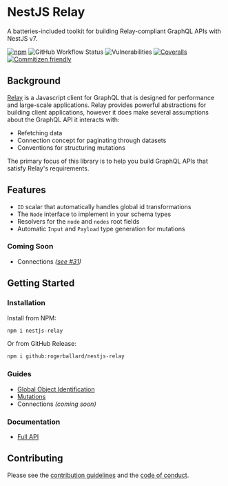 # NestJS Relay

A batteries-included toolkit for building Relay-compliant GraphQL APIs with NestJS v7.

[![npm](https://img.shields.io/npm/v/nestjs-relay)](https://www.npmjs.com/package/nestjs-relay)
![GitHub Workflow Status](https://img.shields.io/github/workflow/status/rogerballard/nestjs-relay/development)
![Vulnerabilities](https://img.shields.io/snyk/vulnerabilities/github/rogerballard/nestjs-relay)
[![Coveralls](https://img.shields.io/coveralls/github/rogerballard/nestjs-relay)](https://coveralls.io/github/rogerballard/nestjs-relay)
[![Commitizen friendly](https://img.shields.io/badge/commitizen-friendly-brightgreen.svg)](http://commitizen.github.io/cz-cli/)

## Background

[Relay](https://relay.dev/) is a Javascript client for GraphQL that is designed for performance and large-scale applications. Relay provides powerful abstractions for building client applications, however it does make several assumptions about the GraphQL API it interacts with:

- Refetching data
- Connection concept for paginating through datasets
- Conventions for structuring mutations

The primary focus of this library is to help you build GraphQL APIs that satisfy Relay's requirements.

## Features
- `ID` scalar that automatically handles global id transformations
- The `Node` interface to implement in your schema types
- Resolvers for the `node` and `nodes` root fields
- Automatic `Input` and `Payload` type generation for mutations

### Coming Soon
- Connections *([see #31](https://github.com/rogerballard/nestjs-relay/issues/31))*

## Getting Started

### Installation

Install from NPM:
```bash
npm i nestjs-relay
```

Or from GitHub Release:
```bash
npm i github:rogerballard/nestjs-relay
```

### Guides

- [Global Object Identification](docs/global-object-identification.md)
- [Mutations](docs/mutations.md)
- Connections *(coming soon)*

### Documentation

- [Full API](https://rogerballard.github.io/nestjs-relay/)

## Contributing

Please see the [contribution guidelines](CONTRIBUTING.md) and the [code of conduct](CODE_OF_CONDUCT.md).
